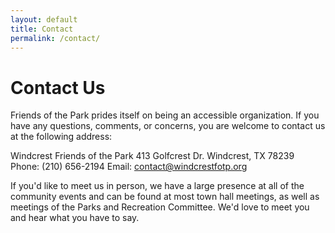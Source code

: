 ```yaml
---
layout: default
title: Contact
permalink: /contact/
---
```

# Contact Us

Friends of the Park prides itself on being an accessible organization. If you have any questions, comments, or concerns, you are welcome to contact us at the following address:

Windcrest Friends of the Park
413 Golfcrest Dr.
Windcrest, TX 78239
Phone: (210) 656-2194
Email: contact@windcrestfotp.org

If you'd like to meet us in person, we have a large presence at all of the community events and can be found at most town hall meetings, as well as meetings of the Parks and Recreation Committee. We'd love to meet you and hear what you have to say.

